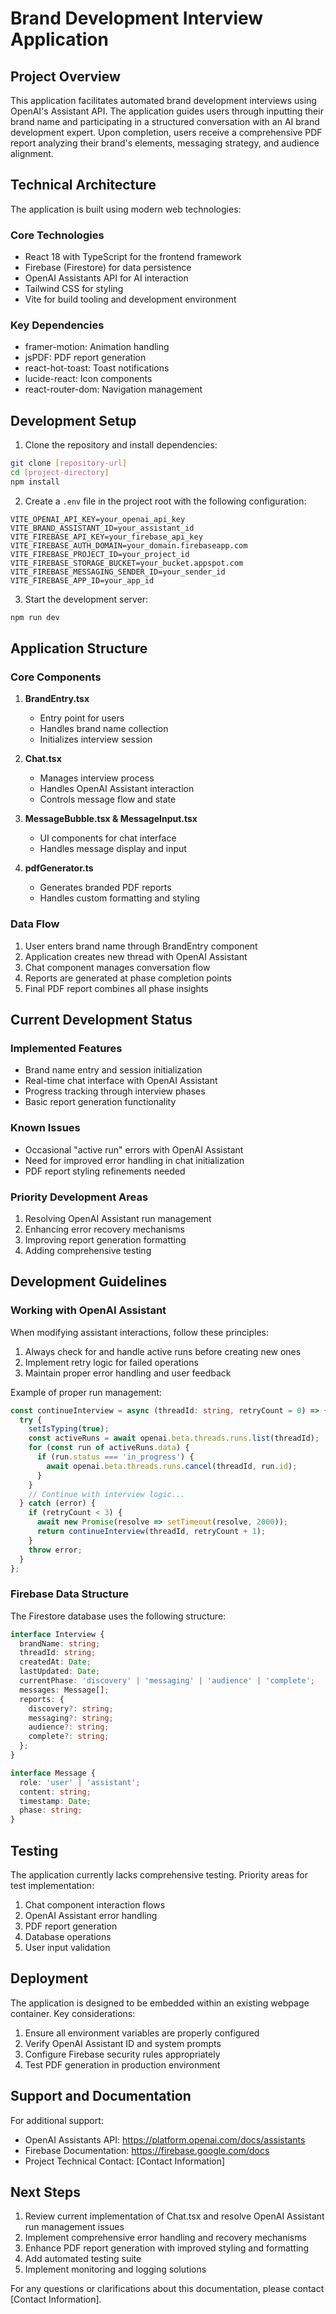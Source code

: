 # Brand Development Interview Application

## Project Overview

This application facilitates automated brand development interviews using OpenAI's Assistant API. The application guides users through inputting their brand name and participating in a structured conversation with an AI brand development expert. Upon completion, users receive a comprehensive PDF report analyzing their brand's elements, messaging strategy, and audience alignment.

## Technical Architecture

The application is built using modern web technologies:

### Core Technologies
- React 18 with TypeScript for the frontend framework
- Firebase (Firestore) for data persistence
- OpenAI Assistants API for AI interaction
- Tailwind CSS for styling
- Vite for build tooling and development environment

### Key Dependencies
- framer-motion: Animation handling
- jsPDF: PDF report generation
- react-hot-toast: Toast notifications
- lucide-react: Icon components
- react-router-dom: Navigation management

## Development Setup

1. Clone the repository and install dependencies:
```bash
git clone [repository-url]
cd [project-directory]
npm install
```

2. Create a `.env` file in the project root with the following configuration:
```
VITE_OPENAI_API_KEY=your_openai_api_key
VITE_BRAND_ASSISTANT_ID=your_assistant_id
VITE_FIREBASE_API_KEY=your_firebase_api_key
VITE_FIREBASE_AUTH_DOMAIN=your_domain.firebaseapp.com
VITE_FIREBASE_PROJECT_ID=your_project_id
VITE_FIREBASE_STORAGE_BUCKET=your_bucket.appspot.com
VITE_FIREBASE_MESSAGING_SENDER_ID=your_sender_id
VITE_FIREBASE_APP_ID=your_app_id
```

3. Start the development server:
```bash
npm run dev
```

## Application Structure

### Core Components

1. **BrandEntry.tsx**
   - Entry point for users
   - Handles brand name collection
   - Initializes interview session

2. **Chat.tsx**
   - Manages interview process
   - Handles OpenAI Assistant interaction
   - Controls message flow and state

3. **MessageBubble.tsx & MessageInput.tsx**
   - UI components for chat interface
   - Handles message display and input

4. **pdfGenerator.ts**
   - Generates branded PDF reports
   - Handles custom formatting and styling

### Data Flow

1. User enters brand name through BrandEntry component
2. Application creates new thread with OpenAI Assistant
3. Chat component manages conversation flow
4. Reports are generated at phase completion points
5. Final PDF report combines all phase insights

## Current Development Status

### Implemented Features
- Brand name entry and session initialization
- Real-time chat interface with OpenAI Assistant
- Progress tracking through interview phases
- Basic report generation functionality

### Known Issues
- Occasional "active run" errors with OpenAI Assistant
- Need for improved error handling in chat initialization
- PDF report styling refinements needed

### Priority Development Areas
1. Resolving OpenAI Assistant run management
2. Enhancing error recovery mechanisms
3. Improving report generation formatting
4. Adding comprehensive testing

## Development Guidelines

### Working with OpenAI Assistant

When modifying assistant interactions, follow these principles:
1. Always check for and handle active runs before creating new ones
2. Implement retry logic for failed operations
3. Maintain proper error handling and user feedback

Example of proper run management:
```typescript
const continueInterview = async (threadId: string, retryCount = 0) => {
  try {
    setIsTyping(true);
    const activeRuns = await openai.beta.threads.runs.list(threadId);
    for (const run of activeRuns.data) {
      if (run.status === 'in_progress') {
        await openai.beta.threads.runs.cancel(threadId, run.id);
      }
    }
    // Continue with interview logic...
  } catch (error) {
    if (retryCount < 3) {
      await new Promise(resolve => setTimeout(resolve, 2000));
      return continueInterview(threadId, retryCount + 1);
    }
    throw error;
  }
};
```

### Firebase Data Structure

The Firestore database uses the following structure:

```typescript
interface Interview {
  brandName: string;
  threadId: string;
  createdAt: Date;
  lastUpdated: Date;
  currentPhase: 'discovery' | 'messaging' | 'audience' | 'complete';
  messages: Message[];
  reports: {
    discovery?: string;
    messaging?: string;
    audience?: string;
    complete?: string;
  };
}

interface Message {
  role: 'user' | 'assistant';
  content: string;
  timestamp: Date;
  phase: string;
}
```

## Testing

The application currently lacks comprehensive testing. Priority areas for test implementation:

1. Chat component interaction flows
2. OpenAI Assistant error handling
3. PDF report generation
4. Database operations
5. User input validation

## Deployment

The application is designed to be embedded within an existing webpage container. Key considerations:

1. Ensure all environment variables are properly configured
2. Verify OpenAI Assistant ID and system prompts
3. Configure Firebase security rules appropriately
4. Test PDF generation in production environment

## Support and Documentation

For additional support:
- OpenAI Assistants API: https://platform.openai.com/docs/assistants
- Firebase Documentation: https://firebase.google.com/docs
- Project Technical Contact: [Contact Information]

## Next Steps

1. Review current implementation of Chat.tsx and resolve OpenAI Assistant run management issues
2. Implement comprehensive error handling and recovery mechanisms
3. Enhance PDF report generation with improved styling and formatting
4. Add automated testing suite
5. Implement monitoring and logging solutions

For any questions or clarifications about this documentation, please contact [Contact Information].